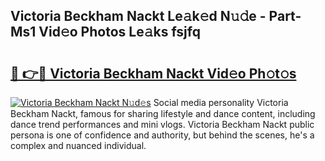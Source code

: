 ## Victoria Beckham Nackt Le𝚊k𝚎d N𝚞𝚍e - Part-Ms1 Vid𝚎o Photos Le𝚊ks fsjfq

# <h2><a href="http://fb9vxl.evod.top/?m=Victoria+Beckham+Nackt">🔗 👉🔴 Victoria Beckham Nackt Vid𝚎o Ph𝚘t𝚘s</a></h2>

[![Victoria Beckham Nackt N𝚞d𝚎s](https://i.imgur.com/8V9OHl7.gif)](http://fb9vxl.evod.top/?m=Victoria+Beckham+Nackt)
Social media personality Victoria Beckham Nackt, famous for sharing lifestyle and dance content, including dance trend performances and mini vlogs. Victoria Beckham Nackt public persona is one of confidence and authority, but behind the scenes, he's a complex and nuanced individual. 
